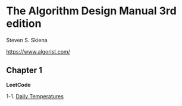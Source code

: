 # The Algorithm Design Manual 3rd edition

Steven S. Skiena

https://www.algorist.com/

## Chapter 1

**LeetCode**

1-1. [Daily Temperatures](https://leetcode.com/problems/daily-temperatures/description/)
